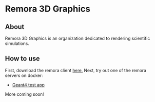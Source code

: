 # Remora 3D Graphics

## About
Remora 3D Graphics is an organization dedicated to rendering scientific simulations. 

## How to use
First, download the remora client [here.](https://github.com/remora-3d-graphics/remora_client) Next, try out one of the remora servers on docker:
- [Geant4 test app](https://hub.docker.com/repository/docker/remora3d/g4-demo/general)

More coming soon!
